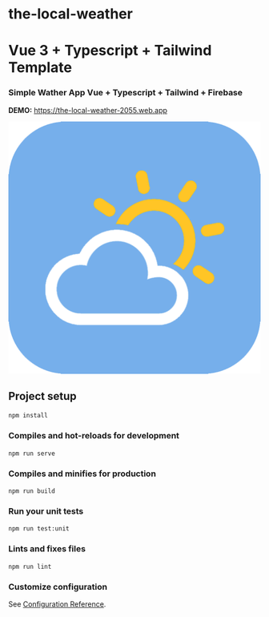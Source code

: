# the-local-weather
# Vue 3 + Typescript + Tailwind Template
### Simple Wather App Vue + Typescript + Tailwind + Firebase
**DEMO:** <a href="https://the-local-weather-2055.web.app/" target="_blank">https://the-local-weather-2055.web.app</a>

![The Local Weather App]( ./public/favicon.png "The Local Weather App")
## Project setup
```
npm install
```

### Compiles and hot-reloads for development
```
npm run serve
```

### Compiles and minifies for production
```
npm run build
```

### Run your unit tests
```
npm run test:unit
```

### Lints and fixes files
```
npm run lint
```

### Customize configuration
See [Configuration Reference](https://cli.vuejs.org/config/).
